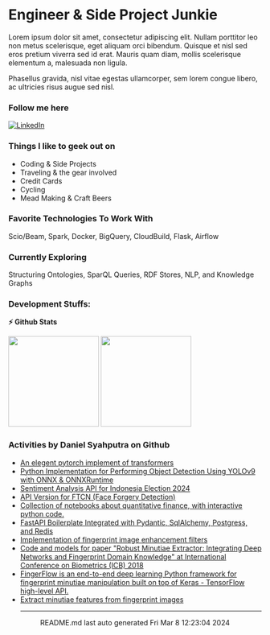 # Engineer & Side Project Junkie

Lorem ipsum dolor sit amet, consectetur adipiscing elit. Nullam porttitor leo non metus scelerisque, eget aliquam orci bibendum. Quisque et nisl sed eros pretium viverra sed id erat. Mauris quam diam, mollis scelerisque elementum a, malesuada non ligula. 

Phasellus gravida, nisl vitae egestas ullamcorper, sem lorem congue libero, ac ultricies risus augue sed nisl.

### Follow me here
<a href="https://www.linkedin.com/in/danielsyahputra" target="_blank"><img alt="LinkedIn" src="https://img.shields.io/badge/linkedin-%230077B5.svg?&style=for-the-badge&logo=linkedin&logoColor=white" /></a>

### Things I like to geek out on
 - Coding & Side Projects
 - Traveling & the gear involved
 - Credit Cards
 - Cycling
 - Mead Making & Craft Beers


### Favorite Technologies To Work With
Scio/Beam, Spark, Docker, BigQuery, CloudBuild, Flask, Airflow

### Currently Exploring
Structuring Ontologies, SparQL Queries, RDF Stores, NLP, and Knowledge Graphs 

### Development Stuffs:

<b>⚡ Github Stats</b>
<p float="left">
<img height="180em" src="https://github-readme-stats.vercel.app/api?username=danielsyahputra&show_icons=true&hide_border=true&&count_private=true&include_all_commits=true" /> 
<img height="180em" src="https://github-readme-stats.vercel.app/api/top-langs/?username=danielsyahputra&hide=javascript,css,scss,HTML,jupyter%20notebook&show_icons=true&hide_border=true&layout=compact&langs_count=8"/>
</p>

### Activities by Daniel Syahputra on Github
 - [An elegent pytorch implement of transformers](https://github.com/danielsyahputra/bert4torch)
 - [Python Implementation for Performing Object Detection Using YOLOv9 with ONNX &amp; ONNXRuntime](https://github.com/danielsyahputra/yolov9-onnx)
 - [Sentiment Analysis API for Indonesia Election 2024](https://github.com/danielsyahputra/Pilpres2024API)
 - [API Version for FTCN (Face Forgery Detection)](https://github.com/danielsyahputra/FTCN-API)
 - [Collection of notebooks about quantitative finance, with interactive python code.](https://github.com/danielsyahputra/Financial-Models-Numerical-Methods)
 - [FastAPI Boilerplate Integrated with Pydantic, SqlAlchemy, Postgress, and Redis](https://github.com/danielsyahputra/FastAPI-boilerplate)
 - [Implementation of fingerprint image enhancement filters](https://github.com/danielsyahputra/fingerprints)
 - [Code and models for paper "Robust Minutiae Extractor: Integrating Deep Networks and Fingerprint Domain Knowledge" at International Conference on Biometrics (ICB) 2018](https://github.com/danielsyahputra/MinutiaeNet)
 - [FingerFlow is an end-to-end deep learning Python framework for fingerprint minutiae manipulation built on top of Keras - TensorFlow high-level API.](https://github.com/danielsyahputra/fingerflow)
 - [Extract minutiae features from fingerprint images](https://github.com/danielsyahputra/Fingerprint-Feature-Extraction)<hr>
<div align="center">
README.md last auto generated Fri Mar  8 12:23:04 2024
<br>
</div>
